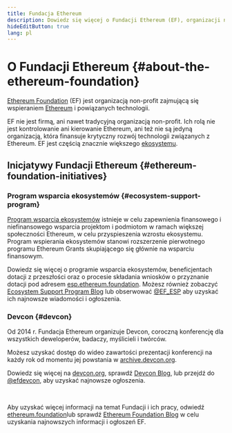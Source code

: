 ```yaml
---
title: Fundacja Ethereum
description: Dowiedz się więcej o Fundacji Ethereum (EF), organizacji non-profit poświęconej wspieraniu Ethereum i powiązanych technologii.
hideEditButton: true
lang: pl
---
```


# O Fundacji Ethereum {#about-the-ethereum-foundation}

<Logo/>

[Ethereum Foundation](http://ethereum.foundation/) (EF) jest organizacją non-profit zajmującą się wspieraniem [Ethereum](/what-is-ethereum/) i powiązanych technologii.

EF nie jest firmą, ani nawet tradycyjną organizacją non-profit. Ich rolą nie jest kontrolowanie ani kierowanie Ethereum, ani też nie są jedyną organizacją, która finansuje krytyczny rozwój technologii związanych z Ethereum. EF jest częścią znacznie większego [ekosystemu](/community/).

## Inicjatywy Fundacji Ethereum {#ethereum-foundation-initiatives}

### Program wsparcia ekosystemów {#ecosystem-support-program}

[Program wsparcia ekosystemów](https://esp.ethereum.foundation/) istnieje w celu zapewnienia finansowego i niefinansowego wsparcia projektom i podmiotom w ramach większej społeczności Ethereum, w celu przyspieszenia wzrostu ekosystemu. Program wspierania ekosystemów stanowi rozszerzenie pierwotnego programu Ethereum Grants skupiającego się głównie na wsparciu finansowym.

Dowiedz się więcej o programie wsparcia ekosystemów, beneficjentach dotacji z przeszłości oraz o procesie składania wniosków o przyznanie dotacji pod adresem [esp.ethereum.foundation](https://esp.ethereum.foundation/). Możesz również zobaczyć [Ecosystem Support Program Blog](https://blog.ethereum.org/category/ecosystem-support-program/) lub obserwować [@EF_ESP](https://twitter.com/EF_ESP) aby uzyskać ich najnowsze wiadomości i ogłoszenia.

### Devcon {#devcon}

Od 2014 r. Fundacja Ethereum organizuje Devcon, coroczną konferencję dla wszystkich deweloperów, badaczy, myślicieli i twórców.

Możesz uzyskać dostęp do wideo zawartości prezentacji konferencji na każdy rok od momentu jej powstania w [archive.devcon.org](https://archive.devcon.org/).

Dowiedz się więcej na [devcon.org](https://devcon.org/), sprawdź [Devcon Blog](https://blog.ethereum.org/category/devcon/), lub przejdź do [@efdevcon](https://twitter.com/EFDevcon), aby uzyskać najnowsze ogłoszenia.

<br/>

Aby uzyskać więcej informacji na temat Fundacji i ich pracy, odwiedź [ethereum.foundation](http://ethereum.foundation/)lub sprawdź [Ethereum Foundation Blog](https://blog.ethereum.org/) w celu uzyskania najnowszych informacji i ogłoszeń EF.

